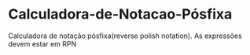 # Calculadora-de-Notacao-Pósfixa

Calculadora de notação pósfixa(reverse polish notation).
As expressões devem estar em RPN
